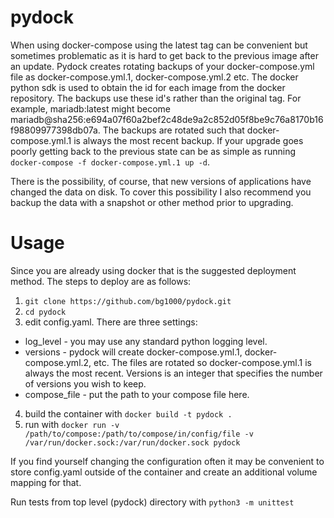 # pydock

When using docker-compose using the latest tag can be convenient but sometimes problematic as it is hard to get back to the previous image after an update. Pydock creates rotating backups of your docker-compose.yml file as docker-compose.yml.1, docker-compose.yml.2 etc. The docker python sdk is used to obtain the id for each image from the docker repository. The backups use these id's rather than the original tag.  For example, mariadb:latest might become mariadb@sha256:e694a07f60a2bef2c48de9a2c852d05f8be9c76a8170b16f98809977398db07a. The backups are rotated such that docker-compose.yml.1 is always the most recent backup.  If your upgrade goes poorly getting back to the previous state can be as simple as running `docker-compose -f docker-compose.yml.1 up -d`.

There is the possibility, of course, that new versions of applications have changed the data on disk. To cover this possibility I also recommend you backup the data with a snapshot or other method prior to upgrading.

# Usage

Since you are already using docker that is the suggested deployment method.  The steps to deploy are as follows:

1. `git clone https://github.com/bg1000/pydock.git`
2. `cd pydock`
3. edit config.yaml.  There are three settings:
  - log_level - you may use any standard python logging level.
  - versions - pydock will create docker-compose.yml.1, docker-compose.yml.2, etc.  The files are rotated so docker-compose.yml.1 is always the most recent. Versions is an integer that specifies the number of versions you wish to keep.
  - compose_file - put the path to your compose file here.
 4. build the container with `docker build -t pydock .`
 5. run with `docker run -v /path/to/compose:/path/to/compose/in/config/file -v /var/run/docker.sock:/var/run/docker.sock pydock`

If you find yourself changing the configuration often it may be convenient to store config.yaml outside of the container and create an additional volume mapping for that.

 Run tests from top level (pydock) directory with `python3 -m unittest`
